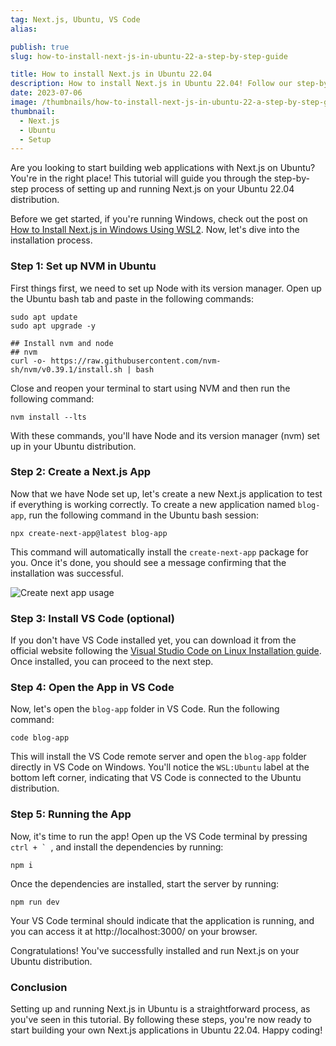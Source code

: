 ```yaml
---
tag: Next.js, Ubuntu, VS Code
alias:

publish: true
slug: how-to-install-next-js-in-ubuntu-22-a-step-by-step-guide

title: How to install Next.js in Ubuntu 22.04
description: How to install Next.js in Ubuntu 22.04! Follow our step-by-step guide to install and run Next.js, set up NVM, and use VS Code for seamless development.
date: 2023-07-06
image: /thumbnails/how-to-install-next-js-in-ubuntu-22-a-step-by-step-guide.png
thumbnail:
  - Next.js
  - Ubuntu
  - Setup
---
```


Are you looking to start building web applications with Next.js on Ubuntu? You're in the right place! This tutorial will guide you through the step-by-step process of setting up and running Next.js on your Ubuntu 22.04 distribution.

Before we get started, if you're running Windows, check out the post on [How to Install Next.js in Windows Using WSL2](/blog/how-to-install-next-js-in-windows-using-wsl2-a-step-by-step-guide). Now, let's dive into the installation process.

### Step 1: Set up NVM in Ubuntu
First things first, we need to set up Node with its version manager. Open up the Ubuntu bash tab and paste in the following commands:

```text
sudo apt update
sudo apt upgrade -y

## Install nvm and node
## nvm
curl -o- https://raw.githubusercontent.com/nvm-sh/nvm/v0.39.1/install.sh | bash
```
Close and reopen your terminal to start using NVM and then run the following command:

```text
nvm install --lts
```

With these commands, you'll have Node and its version manager (nvm) set up in your Ubuntu distribution.

### Step 2: Create a Next.js App
Now that we have Node set up, let's create a new Next.js application to test if everything is working correctly. To create a new application named `blog-app`, run the following command in the Ubuntu bash session:

```text
npx create-next-app@latest blog-app
```

This command will automatically install the `create-next-app` package for you. Once it's done, you should see a message confirming that the installation was successful.

![Create next app usage](/assets/docs/2088943018.png)

### Step 3: Install VS Code (optional)
If you don't have VS Code installed yet, you can download it from the official website following the [Visual Studio Code on Linux Installation guide](https://code.visualstudio.com/docs/setup/linux#_installation). Once installed, you can proceed to the next step.

### Step 4: Open the App in VS Code
Now, let's open the `blog-app` folder in VS Code. Run the following command:

```text
code blog-app
```

This will install the VS Code remote server and open the `blog-app` folder directly in VS Code on Windows. You'll notice the `WSL:Ubuntu` label at the bottom left corner, indicating that VS Code is connected to the Ubuntu distribution.

### Step 5: Running the App
Now, it's time to run the app! Open up the VS Code terminal by pressing ``ctrl + ` ``, and install the dependencies by running:

```text
npm i
```

Once the dependencies are installed, start the server by running:

```text
npm run dev
```

Your VS Code terminal should indicate that the application is running, and you can access it at http://localhost:3000/ on your browser.

Congratulations! You've successfully installed and run Next.js on your Ubuntu distribution.

### Conclusion
Setting up and running Next.js in Ubuntu is a straightforward process, as you've seen in this tutorial. By following these steps, you're now ready to start building your own Next.js applications in Ubuntu 22.04. Happy coding!

